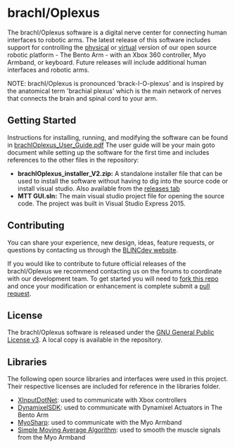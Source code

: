 # brachI/Oplexus
The brachI/Oplexus software is a digital nerve center for connecting human interfaces to robotic arms. The latest release of this software includes support for controlling the [physical](https://github.com/blincdev/Bento-Arm-Hardware) or [virtual](https://github.com/blincdev/Virtual-Bento) version of our open source robotic platform - The Bento Arm - with an Xbox 360 controller, Myo Armband, or keyboard. Future releases will include additional human interfaces and robotic arms.

NOTE: brachI/Oplexus is pronounced 'brack-I-O-plexus' and is inspired by the anatomical term 'brachial plexus' which is the main network of nerves that connects the brain and spinal cord to your arm.

## Getting Started
Instructions for installing, running, and modifying the software can be found in [brachIOplexus_User_Guide.pdf](https://github.com/blincdev/brachIOplexus/blob/master/brachIOplexus_User_Guide.pdf) The user guide will be your main goto document while setting up the software for the first time and includes references to the other files in the repository:

* __brachIOplexus_installer_V2.zip:__ A standalone installer file that can be used to install the software without having to dig into the source code or install visual studio. Also available from the [releases tab](https://github.com/blincdev/brachIOplexus/releases)
* __MTT GUI.sln:__ The main visual studio project file for opening the source code. The project was built in Visual Studio Express 2015.

## Contributing
You can share your experience, new design, ideas, feature requests, or questions by contacting us through the [BLINCdev website](https://blincdev.ca/).

If you would like to contribute to future official releases of the brachI/Oplexus we recommend contacting us on the forums to coordinate with our development team. To get started you will need to [fork this repo](https://help.github.com/articles/fork-a-repo/) and once your modification or enhancement is complete submit a [pull request](https://help.github.com/articles/using-pull-requests/).

## License
The brachI/Oplexus software is released under the [GNU General Public License v3](https://www.gnu.org/licenses/gpl.html). A local copy is available in the repository.

## Libraries
The following open source libraries and interfaces were used in this project. Their respective licenses are included for reference in the libraries folder. 

* [XInputDotNet](https://github.com/speps/XInputDotNet): used to communicate with Xbox controllers
* [DynamixelSDK](https://github.com/ROBOTIS-GIT/DynamixelSDK): used to communicate with Dynamixel Actuators in The Bento Arm
* [MyoSharp](https://github.com/ROBOTIS-GIT/DynamixelSDK): used to communicate with the Myo Armband
* [Simple Moving Average Algorithm](https://www.codeproject.com/Articles/17860/A-Simple-Moving-Average-Algorithm): used to smooth the muscle signals from the Myo Armband

 